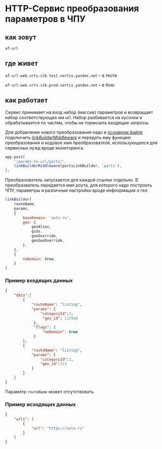 # HTTP-Сервис преобразования параметров в ЧПУ

## как зовут
`af-url`

## где живет
`af-url-web.vrts-slb.test.vertis.yandex.net` – в тесте

`af-url-web.vrts-slb.prod.vertis.yandex.net` – в бою

## как работает
Сервис принимает на вход набор (массив) параметров и возвращает набор соответствующих им url.
Набор разбивается на кусочки и обрабатывается по частям, чтобы не тормозить входящие запросы.

Для добавления нового преобразования надо в [основном файле](./app/index.js) подключить [linkBuilderMiddleware](./app/middleware/linkBuilderMiddleware) и передать ему функцию преобразования и кодовое имя преобразователя, использующееся для сервисных нужд вроде мониторинга.
```javascript
app.post(
    '/params-to-url/parts/',
    linkBuilderMiddleware(partsLinkBuilder, 'parts'),
);
```

Преобразователь запускается для каждой ссылки отдельно.
В преобразватель передается имя роута, для которого надо построить ЧПУ, параметры и различные настройки вроде инфоормации о гео
```javascript
linkBuilder(
    routeName,
    params,
    {
        baseDomain: 'auto.ru',
        geo: {
            geoAlias,
            gids,
            geoOverride,
            geoSeoOverride,
        },
    },
    {
        noDomain: true,
    }
)
```

### Пример входящих данных
```json
{
    "data":[
        {
            "routeName": "listing",
            "params": {
                "categoryId":2,
                 "geo_id": 117920
             },
             "flags": {
                 "noDomain": true
             }
        },
        {
            "routeName": "listing",
            "params": {
                "categoryId":3,
                "geo_id":213
            }
        }
    ]
}
```

Параметр `routeName` может отсутствовать.

### Пример исходящих данных
```json
{
    "urls": [
        {
            "url": "https://auto.ru"
        }
    ]
}
```

